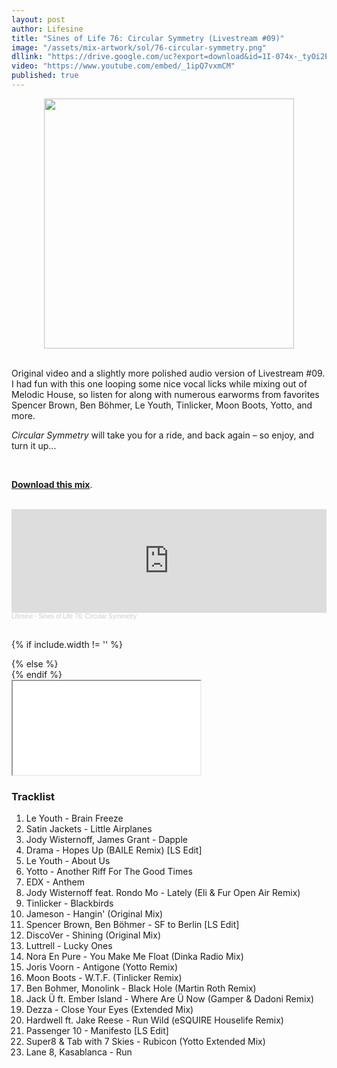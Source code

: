 ```yaml
---
layout: post
author: Lifesine
title: "Sines of Life 76: Circular Symmetry (Livestream #09)"
image: "/assets/mix-artwork/sol/76-circular-symmetry.png"
dllink: "https://drive.google.com/uc?export=download&id=1I-074x-_tyOi2EcTfYHale3vMYh0JpUo"
video: "https://www.youtube.com/embed/_1ipQ7vxmCM"
published: true
---
```


<div style="text-align:center"><img src="{{ page.image }}" width="400px" height="auto" /></div>
<br>

Original video and a slightly more polished audio version of Livestream #09. I had fun with this one looping some nice vocal licks while mixing out of Melodic House, so listen for along with numerous earworms from favorites Spencer Brown, Ben Böhmer, Le Youth, Tinlicker, Moon Boots, Yotto, and more.

_Circular Symmetry_ will take you for a ride, and back again – so enjoy, and turn it up...

<br>

<a href=" {{ page.dllink }} " target="_blank">**Download this mix**</a>.

<br>

<iframe width="100%" height="166" scrolling="no" frameborder="no" allow="autoplay" src="https://w.soundcloud.com/player/?url=https%3A//api.soundcloud.com/tracks/880867387%3Fsecret_token%3Ds-jWQAHU7HJzi&color=%23f269e6&auto_play=false&hide_related=false&show_comments=true&show_user=true&show_reposts=false&show_teaser=true"></iframe><div style="font-size: 10px; color: #cccccc;line-break: anywhere;word-break: normal;overflow: hidden;white-space: nowrap;text-overflow: ellipsis; font-family: Interstate,Lucida Grande,Lucida Sans Unicode,Lucida Sans,Garuda,Verdana,Tahoma,sans-serif;font-weight: 100;"><a href="https://soundcloud.com/lifesine" title="Lifesine" target="_blank" style="color: #cccccc; text-decoration: none;">Lifesine</a> · <a href="https://soundcloud.com/lifesine/sines-of-life-76/s-jWQAHU7HJzi" title="Sines of Life 76: Circular Symmetry" target="_blank" style="color: #cccccc; text-decoration: none;">Sines of Life 76: Circular Symmetry</a></div>

<br>

<!-- YouTube embed -->
{% if include.width != '' %}
  <div style="width: {{include.width}}; margin:0 auto;">
{% else %}
  <div>
{% endif %}
  <div class="ytcontainer">
    <iframe class="yt" allowfullscreen src="{{ page.video }}"></iframe>
  </div>
</div>

### Tracklist

01. Le Youth - Brain Freeze
02. Satin Jackets - Little Airplanes
03. Jody Wisternoff, James Grant - Dapple
04. Drama - Hopes Up (BAILE Remix) [LS Edit]
05. Le Youth - About Us
06. Yotto - Another Riff For The Good Times
07. EDX - Anthem
08. Jody Wisternoff feat. Rondo Mo - Lately (Eli & Fur Open Air Remix)
09. Tinlicker - Blackbirds
10. Jameson - Hangin' (Original Mix)
11. Spencer Brown, Ben Böhmer - SF to Berlin [LS Edit]
12. DiscoVer - Shining (Original Mix)
13. Luttrell - Lucky Ones
14. Nora En Pure - You Make Me Float (Dinka Radio Mix)
15. Joris Voorn - Antigone (Yotto Remix)
16. Moon Boots - W.T.F. (Tinlicker Remix)
17. Ben Bohmer, Monolink - Black Hole (Martin Roth Remix)
18. Jack Ü ft. Ember Island - Where Are Ü Now (Gamper & Dadoni Remix)
19. Dezza - Close Your Eyes (Extended Mix)
20. Hardwell ft. Jake Reese - Run Wild (eSQUIRE Houselife Remix)
21. Passenger 10 - Manifesto [LS Edit]
22. Super8 & Tab with 7 Skies - Rubicon (Yotto Extended Mix)
23. Lane 8, Kasablanca - Run


<br>
